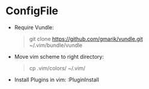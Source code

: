 ConfigFile
==========

- Require Vundle:
  > git clone https://github.com/gmarik/vundle.git ~/.vim/bundle/vundle
- Move vim scheme to right directory:
  > cp .vim/colors/ ~/.vim/
- Install Plugins in vim:
  :PluginInstall
